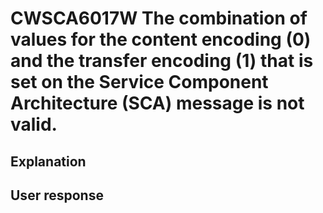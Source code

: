 # CWSCA6017W The combination of values for the content encoding (0) and the transfer encoding (1) that is set on the Service Component Architecture (SCA) message is not valid.

## Explanation

## User response